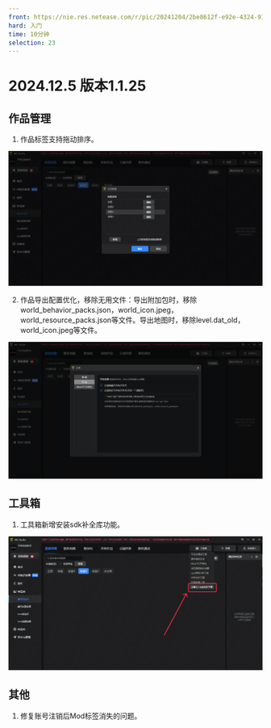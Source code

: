 ```yaml
---
front: https://nie.res.netease.com/r/pic/20241204/2be8612f-e92e-4324-9102-82b59dbf186c.jpg
hard: 入门
time: 10分钟
selection: 23
---
```




# 2024.12.5 版本1.1.25

## 作品管理

1. 作品标签支持拖动排序。

<img src="./images/241205/0_0.png" alt="0_0" style="zoom:100%;" />

2. 作品导出配置优化，移除无用文件：导出附加包时，移除world_behavior_packs.json，world_icon.jpeg，world_resource_packs.json等文件。导出地图时，移除level.dat_old，world_icon.jpeg等文件。

<img src="./images/241205/0_2.png" alt="0_0" style="zoom:100%;" />



## 工具箱

1. 工具箱新增安装sdk补全库功能。

<img src="./images/241205/0_1.png" alt="0_0" style="zoom:100%;" />



## 其他

1. 修复账号注销后Mod标签消失的问题。
